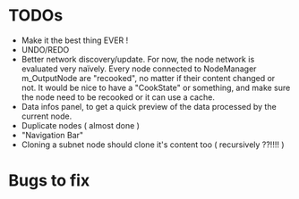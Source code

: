 # TODOs

- Make it the best thing EVER !
- UNDO/REDO
- Better network discovery/update. For now, the node network is evaluated very naïvely. Every node connected to NodeManager m_OutputNode are "recooked", no matter if their content changed or not. It would be nice to have a "CookState" or something, and make sure the node need to be recooked or it can use a cache. 
- Data infos panel, to get a quick preview of the data processed by the current node.
- Duplicate nodes ( almost done )
- "Navigation Bar"
- Cloning a subnet node should clone it's content too ( recursively ??!!!! )

# Bugs to fix
